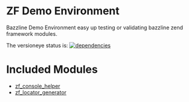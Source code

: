 # ZF Demo Environment

Bazzline Demo Environment easy up testing or validating bazzline zend framework modules.

The versioneye status is:
[![dependencies](https://www.versioneye.com/user/projects/5410ba039e16228ca20000a8/badge.svg?style=flat)](https://www.versioneye.com/user/projects/5410ba039e16228ca20000a8)

# Included Modules

* [zf_console_helper](https://github.com/bazzline/zf_console_helper)
* [zf_locator_generator](https://github.com/bazzline/zf_locator_generator)
